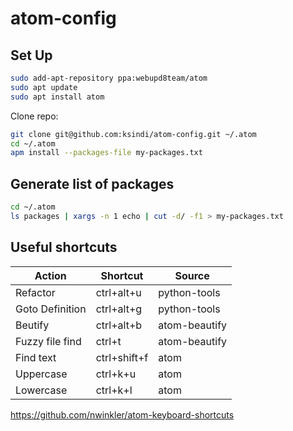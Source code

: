 # atom-config

## Set Up

```bash
sudo add-apt-repository ppa:webupd8team/atom
sudo apt update
sudo apt install atom
```

Clone repo:

```bash
git clone git@github.com:ksindi/atom-config.git ~/.atom
cd ~/.atom
apm install --packages-file my-packages.txt
```

## Generate list of packages

```bash
cd ~/.atom
ls packages | xargs -n 1 echo | cut -d/ -f1 > my-packages.txt
```

## Useful shortcuts

| Action          | Shortcut     | Source        |
| --------------- | ------------ | ------------- |
| Refactor        | ctrl+alt+u   | python-tools  |
| Goto Definition | ctrl+alt+g   | python-tools  |
| Beutify         | ctrl+alt+b   | atom-beautify |
| Fuzzy file find | ctrl+t       | atom-beautify |
| Find text       | ctrl+shift+f | atom          |
| Uppercase       | ctrl+k+u     | atom          |
| Lowercase       | ctrl+k+l     | atom          |

https://github.com/nwinkler/atom-keyboard-shortcuts
